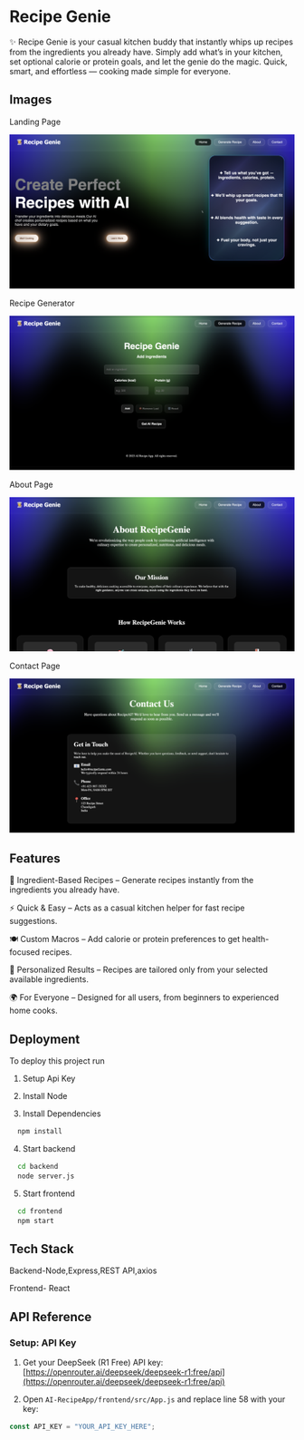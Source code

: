 
# Recipe Genie

✨ Recipe Genie is your casual kitchen buddy that instantly whips up recipes from the ingredients you already have. Simply add what’s in your kitchen, set optional calorie or protein goals, and let the genie do the magic. Quick, smart, and effortless — cooking made simple for everyone.


## Images

Landing Page

![Recipe Genie Demo](/project1.png)

Recipe Generator

![Recipe Genie Demo](/project2.png)

About Page

![Recipe Genie Demo](/project3.png)

Contact Page

![Recipe Genie Demo](/project4.png)



## Features

🧞 Ingredient-Based Recipes – Generate recipes instantly from the ingredients you already have.

⚡ Quick & Easy – Acts as a casual kitchen helper for fast recipe suggestions.

🍽 Custom Macros – Add calorie or protein preferences to get health-focused recipes.

🎯 Personalized Results – Recipes are tailored only from your selected available ingredients.

🌍 For Everyone – Designed for all users, from beginners to experienced home cooks.

## Deployment

To deploy this project run

1) Setup Api Key

2) Install Node

3) Install Dependencies

```bash
  npm install
```
4) Start backend

```bash
  cd backend
  node server.js
```
5) Start frontend

```bash
  cd frontend
  npm start
```


## Tech Stack

Backend-Node,Express,REST API,axios

Frontend- React




## API Reference

### Setup: API Key

1. Get your DeepSeek (R1 Free) API key:  
   [https://openrouter.ai/deepseek/deepseek-r1:free/api](https://openrouter.ai/deepseek/deepseek-r1:free/api)

2. Open `AI-RecipeApp/frontend/src/App.js` and replace line 58 with your key:

```javascript
const API_KEY = "YOUR_API_KEY_HERE";


